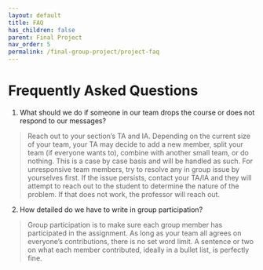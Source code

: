 ```yaml
---
layout: default
title: FAQ
has_children: false
parent: Final Project
nav_order: 5
permalink: /final-group-project/project-faq
---
```


<h1>Frequently Asked Questions</h1>

1. What should we do if someone in our team drops the course or does not respond to our messages?
> Reach out to your section’s TA and IA. Depending on the current size of your team, your TA may decide to add a new member, split your team (if everyone wants to), combine with another small team, or do nothing. This is a case by case basis and will be handled as such. For unresponsive team members, try to resolve any in group issue by yourselves first. If the issue persists, contact your TA/IA and they will attempt to reach out to the student to determine the nature of the problem. If that does not work, the professor will reach out.

2. How detailed do we have to write in group participation?
> Group participation is to make sure each group member has participated in the assignment. As long as your team all agrees on everyone’s contributions, there is no set word limit. A sentence or two on what each member contributed, ideally in a bullet list, is perfectly fine.
